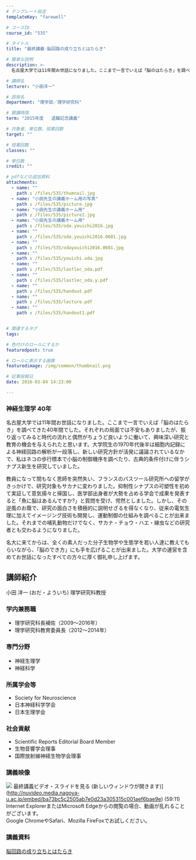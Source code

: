 ```yaml
---
# テンプレート指定
templateKey: "farewell"

# コースID
course_id: "535"

# タイトル
title: "最終講義-脳回路の成り立ちとはたらき"

# 簡単な説明
description: >-
  名古屋大学では11年間お世話になりました。ここまで一言でいえば「脳のはたらき」を調べてきた40年間でした。それぞれの局面では不安もありましたが、振り返ってみると時代の流れと偶然がちょうど良いように...

# 講師名
lecturer: "小田洋一"

# 部局名
department: "理学部／理学研究科"

# 開講時限
term: "2015年度	退職記念講義"

# 対象者、単位数、授業回数
target: ""

# 授業回数
classes: ""

# 単位数
credit: ""

# pdfなどの追加資料
attachments: 
  - name: "" 
    path : /files/535/thumnail.jpg
  - name: "小田先生の講義ホーム用の写真" 
    path : /files/535/picture.jpg
  - name: "小田先生の講義ホーム用" 
    path : /files/535/picture2.jpg
  - name: "小田先生の講義ホーム用" 
    path : /files/535/oda.youichi2016.jpg
  - name: "" 
    path : /files/535/oda.youichi2016.0601.jpg
  - name: "" 
    path : /files/535/odayouichi2016.0601.jpg
  - name: "" 
    path : /files/535/youichi.oda.jpg
  - name: "" 
    path : /files/535/lastlec_oda.pdf
  - name: "" 
    path : /files/535/lastlec_oda.y.pdf
  - name: "" 
    path : /files/535/handout.pdf
  - name: "" 
    path : /files/535/lecture.pdf
  - name: "" 
    path : /files/535/handout1.pdf


# 関連するタグ
tags:

# 色付けのロールにするか
featuredpost: true

# ロールに表示する画像
featuredimage: /img/common/thumbnail.png

# 記事投稿日
date: 2016-03-04 14:23:00

---
```

### 神経生理学 40年 

名古屋大学では11年間お世話になりました。ここまで一言でいえば「脳のはたらき」を調べてきた40年間でした。それぞれの局面では不安もありましたが、振り返ってみると時代の流れと偶然がちょうど良いように働いて、興味深い研究と教育の機会を与えられたと思います。大学院生の1970年代後半は細胞内記録による神経回路の解析が一段落し、新しい研究方針が活発に議論されているなかで、私はネコの歩行標本で小脳の制御機序を調べたり、古典的条件付けに伴うシナプス新生を研究していました。 

教員になって間もなく恩師を突然失い、フランスのパスツール研究所への留学がきっかけで、研究対象もサカナに変わりました。抑制性シナプスの可塑性を初めて実証して意気揚々と帰国し、医学部出身者が大勢を占める学会で成果を発表すると「魚に脳はあるんですか?」と質問を受け、愕然としました。しかし、その逆風のお蔭で、研究の面白さを積極的に説明せざるを得なくなり、従来の電気生理に加えてイメージング技術も開発し、運動制御の仕組みを調べることが出来ました。それまでの哺乳動物だけでなく、サカナ・チョウ・ハエ・線虫などの研究者とも交わるようになりました。 

名大に来てからは、全くの素人だった分子生物学や生態学を若い人達に教えてもらいながら、「脳のでき方」にも手を広げることが出来ました。大学の運営を含めてお世話になったすべての方々に厚く御礼申し上げます。
## 講師紹介

小田 洋一 (おだ・よういち) 理学研究科教授 

### 学内兼務職

  * 理学研究科長補佐（2009～2016年）
  * 理学研究科教育委員長（2012～2014年）

### 専門分野

  * 神経生理学
  * 神経科学

### 所属学会等

  * Society for Neuroscience
  * 日本神経科学学会
  * 日本生理学会

### 社会貢献

  * Scientific Reports Editorial Board Member
  * 生物音響学会理事
  * 国際放射線神経生物学会理事
### 講義映像


![](/files/535/thumnail.jpg) 最終講義ビデオ・スライドを見る (新しいウィンドウが開きます)](http://nuvideo.media.nagoya-u.ac.jp/embed/ba73bc5c2505ab7e0d23a305315c001aef6bae9e) (59:11)  
Internet ExplorerまたはMicrosoft Edgeからの閲覧の場合、動画が乱れることがございます。  
Google ChromeやSafari、Mozilla FireFoxでお試しください。 

### 講義資料


[脳回路の成り立ちとはたらき](/files/535/handout1.pdf) 
